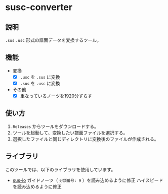 # susc-converter

## 説明
`.sus` `.usc` 形式の譜面データを変換するツール。

## 機能
- 変換
  - [x] `.usc` を `.sus` に変換
  - [x] `.sus` を `.usc` に変換
- その他
  - [x] 重なっているノーツを1920分ずらす

## 使い方
1. `Releases` からツールをダウンロードする。
2. ツールを起動して、変換したい譜面ファイルを選択する。
3. 選択したファイルと同じディレクトリに変換後のファイルが作成される。

## ライブラリ
このツールでは、以下のライブラリを使用しています。
- [sus-io](https://pypi.org/project/sus-io/)
  ガイドノーツ（ `分類番号: 9` ）を読み込めるように修正
  ハイスピードを読み込めるように修正